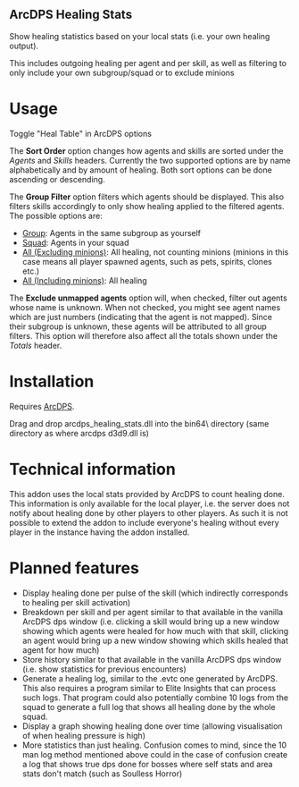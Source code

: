 ## ArcDPS Healing Stats
Show healing statistics based on your local stats (i.e. your own healing output).

This includes outgoing healing per agent and per skill, as well as filtering to only include your own subgroup/squad or to exclude minions

# Usage
Toggle "Heal Table" in ArcDPS options

The **Sort Order** option changes how agents and skills are sorted under the *Agents* and *Skills* headers. Currently the two supported options are by name alphabetically and by amount of healing. Both sort options can be done ascending or descending.

The **Group Filter** option filters which agents should be displayed. This also filters skills accordingly to only show healing applied to the filtered agents. The possible options are:
- <ins>Group</ins>: Agents in the same subgroup as yourself
- <ins>Squad</ins>: Agents in your squad
- <ins>All (Excluding minions)</ins>: All healing, not counting minions (minions in this case means all player spawned agents, such as pets, spirits, clones etc.)
- <ins>All (Including minions)</ins>: All healing

The **Exclude unmapped agents** option will, when checked, filter out agents whose name is unknown. When not checked, you might see agent names which are just numbers (indicating that the agent is not mapped). Since their subgroup is unknown, these agents will be attributed to all group filters. This option will therefore also affect all the totals shown under the *Totals* header.

# Installation
Requires [ArcDPS](https://www.deltaconnected.com/arcdps/).

Drag and drop arcdps_healing_stats.dll into the bin64\ directory (same directory as where arcdps d3d9.dll is)

# Technical information
This addon uses the local stats provided by ArcDPS to count healing done. This information is only available for the local player, i.e. the server does not notify about healing done by other players to other players. As such it is not possible to extend the addon to include everyone's healing without every player in the instance having the addon installed.

# Planned features
- Display healing done per pulse of the skill (which indirectly corresponds to healing per skill activation)
- Breakdown per skill and per agent similar to that available in the vanilla ArcDPS dps window (i.e. clicking a skill would bring up a new window showing which agents were healed for how much with that skill, clicking an agent would bring up a new window showing which skills healed that agent for how much)
- Store history similar to that available in the vanilla ArcDPS dps window (i.e. show statistics for previous encounters)
- Generate a healing log, similar to the .evtc one generated by ArcDPS. This also requires a program similar to Elite Insights that can process such logs. That program could also potentially combine 10 logs from the squad to generate a full log that shows all healing done by the whole squad.
- Display a graph showing healing done over time (allowing visualisation of when healing pressure is high)
- More statistics than just healing. Confusion comes to mind, since the 10 man log method mentioned above could in the case of confusion create a log that shows true dps done for bosses where self stats and area stats don't match (such as Soulless Horror)